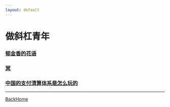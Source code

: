 ```yaml
---
layout: default
---
```


# 做斜杠青年

### [郁金香的花语](others/郁金香的花语.md)



### [冥](others/冥.md)



### [中国的支付清算体系是怎么玩的](others/中国的支付清算体系是怎么玩的.md)

------



[BackHome](http://robinshare.github.io/)


